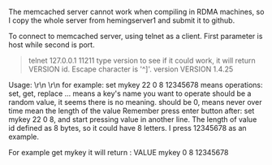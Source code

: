 The memcached server cannot work when compiling in RDMA machines, so I copy the whole server from hemingserver1 and submit it to github.

To connect to memcached server, using telnet as a client. First parameter is host while second is port.

> telnet 127.0.0.1 11211
type version to see if it could work, it will return VERSION id.
    Escape character is '^]'.
    version
    VERSION 1.4.25
    
Usage: <command name> <key> <flags> <exptime> <bytes>\r\n <data block>\r\n
for example: set mykey 22 0 8
             12345678
<command name> means operations: set, get, replace ...
<key> means a key's name you want to operate
<flags> should be a random value, it seems there is no meaning.
<exptime> should be 0, means never over time
<bytes> mean the length of the value
Remember press enter button after: set mykey 22 0 8, and start pressing value in another line. 
The length of value id defined as 8 bytes, so it could have 8 letters. I press 12345678 as an example.

For example get mykey
it will return :
    VALUE mykey 0 8
    12345678
    


